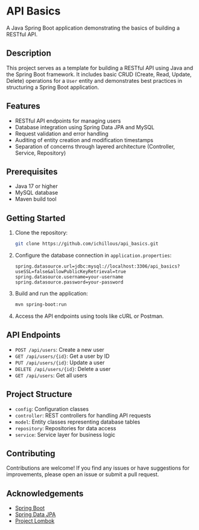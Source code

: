 # API Basics

A Java Spring Boot application demonstrating the basics of building a RESTful API.

## Description

This project serves as a template for building a RESTful API using Java and the Spring Boot framework. It includes basic CRUD (Create, Read, Update, Delete) operations for a `User` entity and demonstrates best practices in structuring a Spring Boot application.

## Features

- RESTful API endpoints for managing users
- Database integration using Spring Data JPA and MySQL
- Request validation and error handling
- Auditing of entity creation and modification timestamps
- Separation of concerns through layered architecture (Controller, Service, Repository)

## Prerequisites

- Java 17 or higher
- MySQL database
- Maven build tool

## Getting Started

1. Clone the repository:

   ```bash
   git clone https://github.com/ichillous/api_basics.git
   ```

2. Configure the database connection in `application.properties`:

   ```properties
   spring.datasource.url=jdbc:mysql://localhost:3306/api_basics?useSSL=false&allowPublicKeyRetrieval=true
   spring.datasource.username=your-username
   spring.datasource.password=your-password
   ```

3. Build and run the application:

   ```bash
   mvn spring-boot:run
   ```

4. Access the API endpoints using tools like cURL or Postman.

## API Endpoints

- `POST /api/users`: Create a new user
- `GET /api/users/{id}`: Get a user by ID
- `PUT /api/users/{id}`: Update a user
- `DELETE /api/users/{id}`: Delete a user
- `GET /api/users`: Get all users

## Project Structure

- `config`: Configuration classes
- `controller`: REST controllers for handling API requests
- `model`: Entity classes representing database tables
- `repository`: Repositories for data access
- `service`: Service layer for business logic

## Contributing

Contributions are welcome! If you find any issues or have suggestions for improvements, please open an issue or submit a pull request.

## Acknowledgements

- [Spring Boot](https://spring.io/projects/spring-boot)
- [Spring Data JPA](https://spring.io/projects/spring-data-jpa)
- [Project Lombok](https://projectlombok.org/)